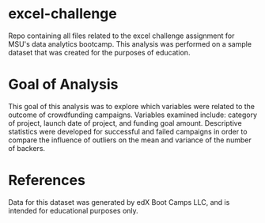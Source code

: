 # excel-challenge
Repo containing all files related to the excel challenge assignment for MSU's data analytics bootcamp. This analysis was performed on a sample dataset that was created for the purposes of education. 

# Goal of Analysis
This goal of this analysis was to explore which variables were related to the outcome of crowdfunding campaigns. Variables examined include: category of project, launch date of project, and funding goal amount. Descriptive statistics were developed for successful and failed campaigns in order to compare the influence of outliers on the mean and variance of the number of backers.  

# References
Data for this dataset was generated by edX Boot Camps LLC, and is intended for educational purposes only.
